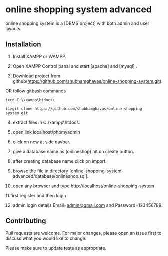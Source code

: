 # online shopping system advanced

online shopping system is a [DBMS project] with both admin and user layouts.

## Installation

1. Install XAMPP or WAMPP.

2. Open XAMPP Control panal and start [apache] and [mysql] .

3. Download project from github(https://github.com/shubhamghavas/online-shopping-system.git).
 
 OR follow gitbash commands

    i>cd C:\\xampp\htdocs\

    ii>git clone https://github.com/shubhamghavas/online-shopping-system.git

4. extract files in C:\\xampp\htdocs\.

5. open link localhost/phpmyadmin

6. click on new at side navbar.

7. give a database name as (onlineshop) hit on create button.

8. after creating database name click on import.

9. browse the file in directory [online-shopping-system-advanced/database/onlineshop.sql].

10. open any browser and type http://localhost/online-shopping-system

11.first register and then login

12. admin login details  Email=admin@gmail.com and Password=123456789.



## Contributing
Pull requests are welcome. For major changes, please open an issue first to discuss what you would like to change.

Please make sure to update tests as appropriate.



